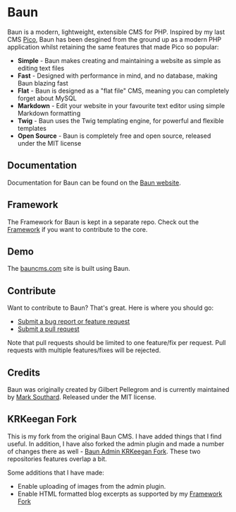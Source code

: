 # Baun

Baun is a modern, lightweight, extensible CMS for PHP. Inspired by my last CMS [Pico](http://picocms.org),
Baun has been desgined from the ground up as a modern PHP application whilst retaining the same features that
made Pico so popular:

* **Simple** - Baun makes creating and maintaining a website as simple as editing text files
* **Fast** - Designed with performance in mind, and no database, making Baun blazing fast
* **Flat** - Baun is designed as a "flat file" CMS, meaning you can completely forget about MySQL
* **Markdown** - Edit your website in your favourite text editor using simple Markdown formatting
* **Twig** - Baun uses the Twig templating engine, for powerful and flexible templates
* **Open Source** - Baun is completely free and open source, released under the MIT license

## Documentation

Documentation for Baun can be found on the [Baun website](http://bauncms.com).

## Framework

The Framework for Baun is kept in a separate repo. Check out the [Framework](https://github.com/BaunCMS/Framework) if
you want to contribute to the core.

## Demo

The [bauncms.com](http://bauncms.com) site is built using Baun.

## Contribute

Want to contribute to Baun? That's great. Here is where you should go:

* [Submit a bug report or feature request](https://github.com/BaunCMS/Baun/issues)
* [Submit a pull request](https://github.com/BaunCMS/Baun/pulls)

Note that pull requests should be limited to one feature/fix per request. Pull requests with multiple
features/fixes will be rejected.

## Credits

Baun was originally created by Gilbert Pellegrom and is currently maintained by [Mark Southard](http://marksouthard.co). Released under the MIT license.

## KRKeegan Fork

This is my fork from the original Baun CMS.  I have added things that I find
useful.  In addition, I have also forked the admin plugin and made a number of
changes there as well - [Baun Admin KRKeegan Fork](https://github.com/krkeegan/Baun-Admin).
These two repositories features overlap a bit.

Some additions that I have made:

* Enable uploading of images from the admin plugin.
* Enable HTML formatted blog excerpts as supported by my [Framework Fork](https://github.com/krkeegan/Framework)
